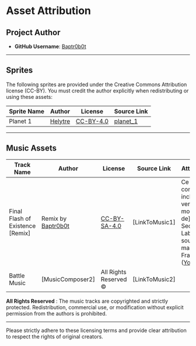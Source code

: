 # Asset Attribution

## Project Author
- **GitHub Username**: [Baptr0b0t](https://github.com/Baptr0b0t)

---

## Sprites
The following sprites are provided under the Creative Commons Attribution license (CC-BY). You must credit the author explicitly when redistributing or using these assets:

| Sprite Name       | Author                 | License | Source Link                         |
|-------------------|------------------------|---------|-------------------------------------|
| Planet 1    | [Helytre](https://github.com/Helytre)        | [CC-BY-4.0](https://creativecommons.org/licenses/by/4.0/)   | [planet_1](./resources/planet_1.png)                     |


---

## Music Assets


| Track Name                       | Author              | License               | Source Link                       | Attribution |
|----------------------------------|---------------------|-----------------------|-----------------------------------|-------------|
| Final Flash of Existence [Remix] | Remix by [Baptr0b0t](https://github.com/Baptr0b0t)    | [CC-BY-SA-4.0](https://creativecommons.org/licenses/by-sa/4.0/)          | [LinkToMusic1]                    | Ce contenu inclut [une version modifiée de] SCP: Secret Laboratory soundtrack made by Fragik ([YouTube](https://www.youtube.com/watch?v=SCcb2bfJLBg))|
| Battle Music                     | [MusicComposer2]    | All Rights Reserved © | [LinkToMusic2]                    |

**All Rights Reserved** : The music tracks are copyrighted and strictly protected. Redistribution, commercial use, or modification without explicit permission from the authors is prohibited.

---

Please strictly adhere to these licensing terms and provide clear attribution to respect the rights of original creators.

